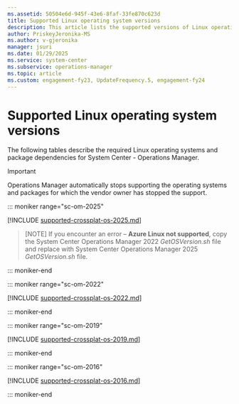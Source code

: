 ```yaml
---
ms.assetid: 50504e6d-945f-43e6-8faf-33fe870c623d
title: Supported Linux operating system versions
description: This article lists the supported versions of Linux operating system for System Center Operations Manager.
author: PriskeyJeronika-MS
ms.author: v-gjeronika
manager: jsuri
ms.date: 01/29/2025
ms.service: system-center
ms.subservice: operations-manager
ms.topic: article
ms.custom: engagement-fy23, UpdateFrequency.5, engagement-fy24
---
```


# Supported Linux operating system versions

The following tables describe the required Linux operating systems and package dependencies for System Center - Operations Manager.

>[!IMPORTANT]
> Operations Manager automatically stops supporting the operating systems and packages for which the vendor owner has stopped the support.

::: moniker range="sc-om-2025"

[!INCLUDE [supported-crossplat-os-2025.md](../includes/supported-crossplat-linux-os-2025.md)]

>[NOTE]
>If you encounter an error – **Azure Linux not supported**, copy the System Center Operations Manager 2022 *GetOSVersion.sh* file and replace with System Center Operations Manager 2025 *GetOSVersion.sh* file.

::: moniker-end

::: moniker range="sc-om-2022"

[!INCLUDE [supported-crossplat-os-2022.md](../includes/supported-crossplat-linux-os-2022.md)]

::: moniker-end

::: moniker range="sc-om-2019"

[!INCLUDE [supported-crossplat-os-2019.md](../includes/supported-crossplat-linux-os-2019.md)]

::: moniker-end

::: moniker range="sc-om-2016"

[!INCLUDE [supported-crossplat-os-2016.md](../includes/supported-crossplat-linux-os-2016.md)]

::: moniker-end
